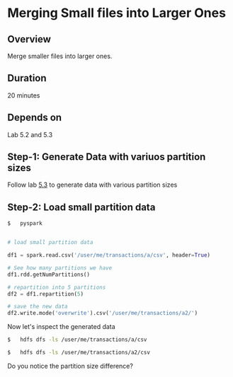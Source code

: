 <link rel='stylesheet' href='../assets/css/main.css'/>

# Merging Small files into Larger Ones

## Overview

Merge smaller files into larger ones.

## Duration

20 minutes

## Depends on

Lab 5.2 and 5.3

## Step-1: Generate Data with variuos partition sizes

Follow lab [5.3](5-3_partition-size-and-processing.md) to generate data with various partition sizes

## Step-2: Load small partition data

```bash
$   pyspark
```

```python

# load small partition data

df1 = spark.read.csv('/user/me/transactions/a/csv', header=True)

# See how many partitions we have
df1.rdd.getNumPartitions()

# repartition into 5 partitions
df2 = df1.repartition(5)

# save the new data
df2.write.mode('overwrite').csv('/user/me/transactions/a2/')

```

Now let's inspect the generated data

```bash
$   hdfs dfs -ls /user/me/transactions/a/csv

$   hdfs dfs -ls /user/me/transactions/a2/csv
```

Do you notice the partition size difference?